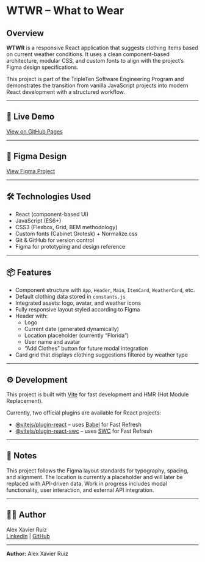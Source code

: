 # WTWR – What to Wear  

## Overview  

**WTWR** is a responsive React application that suggests clothing items based on current weather conditions. It uses a clean component-based architecture, modular CSS, and custom fonts to align with the project’s Figma design specifications.  

This project is part of the TripleTen Software Engineering Program and demonstrates the transition from vanilla JavaScript projects into modern React development with a structured workflow.  

---

## 🔗 Live Demo  

[View on GitHub Pages](https://alexxavierruiz571.github.io/se_project_react/)  

---

## 🎨 Figma Design  

[View Figma Project](https://www.figma.com/design/F03bTb81Pw8IDPj5Y9rc5i/Sprint-10-Project--WTWR?node-id=311-1291&t=ZJpZhkEYVYDauILV-0)   

---

## 🛠️ Technologies Used  

- React (component-based UI)  
- JavaScript (ES6+)  
- CSS3 (Flexbox, Grid, BEM methodology)  
- Custom fonts (Cabinet Grotesk) + Normalize.css  
- Git & GitHub for version control  
- Figma for prototyping and design reference  

---

## 📦 Features  

- Component structure with `App`, `Header`, `Main`, `ItemCard`, `WeatherCard`, etc.  
- Default clothing data stored in `constants.js`  
- Integrated assets: logo, avatar, and weather icons  
- Fully responsive layout styled according to Figma  
- Header with:  
  - Logo  
  - Current date (generated dynamically)  
  - Location placeholder (currently “Florida”)  
  - User name and avatar  
  - “Add Clothes” button for future modal integration  
- Card grid that displays clothing suggestions filtered by weather type  

---

## ⚙️ Development  

This project is built with [Vite](https://vitejs.dev/) for fast development and HMR (Hot Module Replacement).  

Currently, two official plugins are available for React projects:  

- [@vitejs/plugin-react](https://github.com/vitejs/vite-plugin-react) – uses [Babel](https://babeljs.io/) for Fast Refresh  
- [@vitejs/plugin-react-swc](https://github.com/vitejs/vite-plugin-react-swc) – uses [SWC](https://swc.rs/) for Fast Refresh  

---

## 🧠 Notes  

This project follows the Figma layout standards for typography, spacing, and alignment. The location is currently a placeholder and will later be replaced with API-driven data. Work in progress includes modal functionality, user interaction, and external API integration.  

---

## 👨‍💻 Author  

Alex Xavier Ruiz  
[LinkedIn](https://www.linkedin.com/in/alex-xavier-ruiz-291a29373) | [GitHub](https://github.com/AlexXavierRuiz571)  

---

**Author:** Alex Xavier Ruiz  